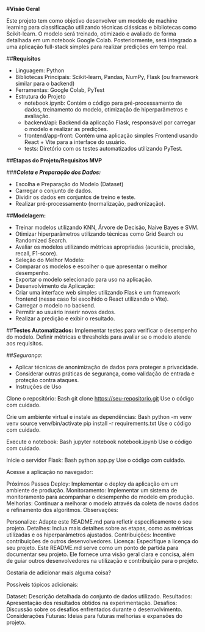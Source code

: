 #**Visão Geral**

Este projeto tem como objetivo desenvolver um modelo de machine learning para classificação utilizando técnicas clássicas e bibliotecas como Scikit-learn. O modelo será treinado, otimizado e avaliado de forma detalhada em um notebook Google Colab. Posteriormente, será integrado a uma aplicação full-stack simples para realizar predições em tempo real.

##**Requisitos**
- Linguagem: Python
- Bibliotecas Principais: Scikit-learn, Pandas, NumPy, Flask (ou framework similar para o backend)
- Ferramentas: Google Colab, PyTest
- Estrutura do Projeto
  - notebook.ipynb: Contém o código para pré-processamento de dados, treinamento do modelo, otimização de hiperparâmetros e avaliação.
  - backend/api: Backend da aplicação Flask, responsável por carregar o modelo e realizar as predições.
  - frontend/app-front: Contém uma aplicação simples Frontend usando React + Vite para a interface do usuário.
  - tests: Diretório com os testes automatizados utilizando PyTest.

##**Etapas do Projeto/Requisitos MVP**

###***Coleta e Preparação dos Dados:***
- Escolha e Preparação do Modelo (Dataset)
- Carregar o conjunto de dados.
- Dividir os dados em conjuntos de treino e teste.
- Realizar pré-processamento (normalização, padronização).

##**Modelagem:**
- Treinar modelos utilizando KNN, Árvore de Decisão, Naive Bayes e SVM.
- Otimizar hiperparâmetros utilizando técnicas como Grid Search ou Randomized Search.
- Avaliar os modelos utilizando métricas apropriadas (acurácia, precisão, recall, F1-score).
- Seleção do Melhor Modelo:
- Comparar os modelos e escolher o que apresentar o melhor desempenho.
- Exportar o modelo selecionado para uso na aplicação.
- Desenvolvimento da Aplicação:
- Criar uma interface web simples utilizando Flask e um framework frontend (nesse caso foi escolhido o React utilizando o Vite).
- Carregar o modelo no backend.
- Permitir ao usuário inserir novos dados.
- Realizar a predição e exibir o resultado.

##**Testes Automatizados:**
Implementar testes para verificar o desempenho do modelo.
Definir métricas e thresholds para avaliar se o modelo atende aos requisitos.

##*Segurança:*

- Aplicar técnicas de anonimização de dados para proteger a privacidade.
- Considerar outras práticas de segurança, como validação de entrada e proteção contra ataques.
- Instruções de Uso


Clone o repositório:
Bash
git clone https://seu-repositorio.git
Use o código com cuidado.

Crie um ambiente virtual e instale as dependências:
Bash
python -m venv venv
source venv/bin/activate
pip install -r requirements.txt
Use o código com cuidado.

Execute o notebook:
Bash
jupyter notebook notebook.ipynb
Use o código com cuidado.

Inicie o servidor Flask:
Bash
python app.py
Use o código com cuidado.

Acesse a aplicação no navegador:
<!-- http://127.0.0.1:5000 -->
Próximos Passos
Deploy: Implementar o deploy da aplicação em um ambiente de produção.
Monitoramento: Implementar um sistema de monitoramento para acompanhar o desempenho do modelo em produção.
Melhorias: Continuar a melhorar o modelo através da coleta de novos dados e refinamento dos algoritmos.
Observações:

Personalize: Adapte este README.md para refletir especificamente o seu projeto.
Detalhes: Inclua mais detalhes sobre as etapas, como as métricas utilizadas e os hiperparâmetros ajustados.
Contribuições: Incentive contribuições de outros desenvolvedores.
Licença: Especifique a licença do seu projeto.
Este README.md serve como um ponto de partida para documentar seu projeto. Ele fornece uma visão geral clara e concisa, além de guiar outros desenvolvedores na utilização e contribuição para o projeto.

Gostaria de adicionar mais alguma coisa?

Possíveis tópicos adicionais:

Dataset: Descrição detalhada do conjunto de dados utilizado.
Resultados: Apresentação dos resultados obtidos na experimentação.
Desafios: Discussão sobre os desafios enfrentados durante o desenvolvimento.
Considerações Futuras: Ideias para futuras melhorias e expansões do projeto.
